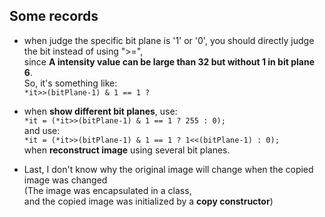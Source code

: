 ## Some records
* when judge the specific bit plane is '1' or '0', you should directly judge the bit instead of using ">=",  
  since **A intensity value can be large than 32 but without 1 in bit plane 6**.  
  So, it's something like:  
  ```*it>>(bitPlane-1) & 1 == 1 ?```

* when **show different bit planes**, use:  
  ```*it = (*it>>(bitPlane-1) & 1 == 1 ? 255 : 0);```  
  and use:  
  ```*it = (*it>>(bitPlane-1) & 1 == 1 ? 1<<(bitPlane-1) : 0);```  
  when **reconstruct image** using several bit planes.

* Last, I don't know why the original image will change when the copied image was changed  
  (The image was encapsulated in a class,  
  and the copied image was initialized by a **copy constructor**)
